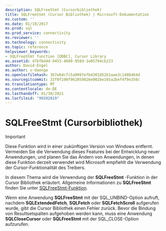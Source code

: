 ```yaml
---
description: SQLFreeStmt (Cursorbibliothek)
title: SQLFreeStmt (Cursor Bibliothek) | Microsoft-Dokumentation
ms.custom: ''
ms.date: 01/19/2017
ms.prod: sql
ms.prod_service: connectivity
ms.reviewer: ''
ms.technology: connectivity
ms.topic: reference
helpviewer_keywords:
- SQLFreeStmt function [ODBC], Cursor Library
ms.assetid: 47bfbd4d-9453-4609-958d-1e05794cb223
author: David-Engel
ms.author: v-daenge
ms.openlocfilehash: 3b7ebdcfc5a9997efb4301852b1aae3c1408464d
ms.sourcegitcommit: 33f0f190f962059826e002be165a2bef4f9e350c
ms.translationtype: MT
ms.contentlocale: de-DE
ms.lasthandoff: 01/30/2021
ms.locfileid: "99202819"
---
```

# <a name="sqlfreestmt-cursor-library"></a>SQLFreeStmt (Cursorbibliothek)
> [!IMPORTANT]  
>  Diese Funktion wird in einer zukünftigen Version von Windows entfernt. Vermeiden Sie die Verwendung dieses Features bei der Entwicklung neuer Anwendungen, und planen Sie das Ändern von Anwendungen, in denen diese Funktion derzeit verwendet wird Microsoft empfiehlt die Verwendung der Cursor-Funktionalität des Treibers.  
  
 In diesem Thema wird die Verwendung der **SQLFreeStmt** -Funktion in der Cursor Bibliothek erläutert. Allgemeine Informationen zu **SQLFreeStmt** finden Sie unter [SQLFreeStmt-Funktion](../../../odbc/reference/syntax/sqlfreestmt-function.md).  
  
 Wenn eine Anwendung **SQLFreeStmt** mit der SQL_UNBIND-Option aufruft, nachdem **SQLExtendedFetch**, **SQLFetch** oder **SQLFetchScroll** aufgerufen wurde, gibt die Cursor Bibliothek einen Fehler zurück. Bevor die Bindung von Resultsetspalten aufgehoben werden kann, muss eine Anwendung **SQLCloseCursor** oder **SQLFreeStmt** mit der SQL_CLOSE-Option aufzurufen.
